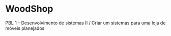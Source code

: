 # WoodShop
PBL 1 - Desenvolvimento de sistemas II / Criar um sistemas para uma loja de móveis planejados
